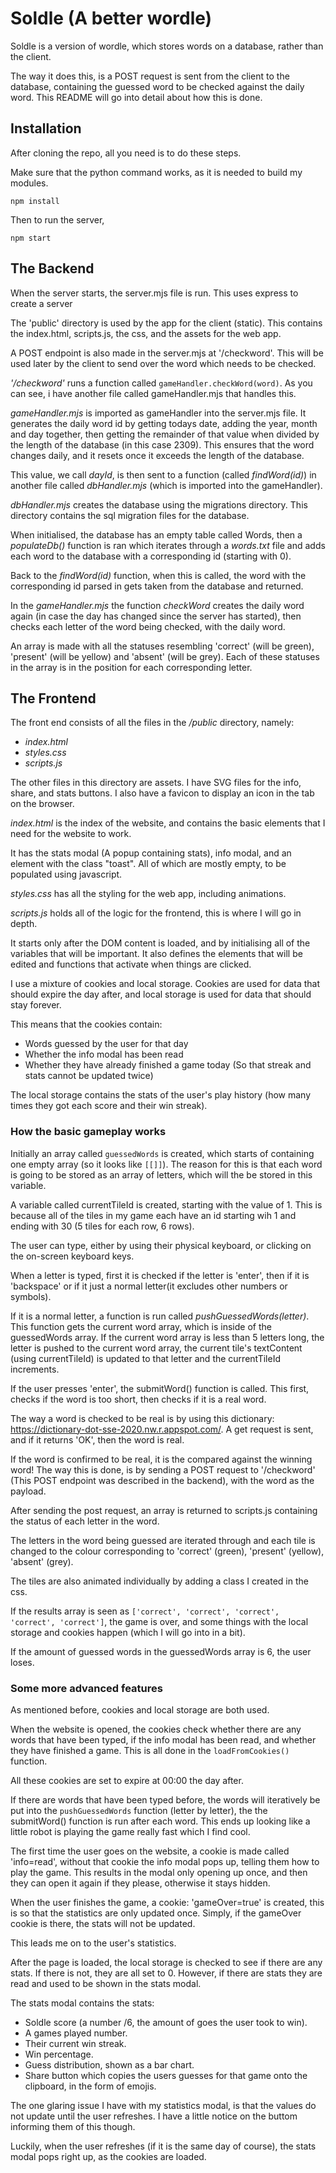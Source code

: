 # Soldle (A better wordle)

Soldle is a version of wordle, which stores words on a database, rather than the client.

The way it does this, is a POST request is sent from the client to the database, containing the guessed word to be checked against the daily word.
This README will go into detail about how this is done.

## Installation

After cloning the repo, all you need is to do these steps.

Make sure that the python command works, as it is needed to build my modules.

```shell
npm install
```

Then to run the server,

```shell
npm start
```

## The Backend

When the server starts, the server.mjs file is run. This uses express to create a server

The 'public' directory is used by the app for the client (static).
This contains the index.html, scripts.js, the css, and the assets for the web app.

A POST endpoint is also made in the server.mjs at '/checkword'. This will be used later by the client to send over the word which needs to be checked.

*'/checkword'* runs a function called ```gameHandler.checkWord(word)```. As you can see, i have another file called gameHandler.mjs that handles this.

*gameHandler.mjs* is imported as gameHandler into the server.mjs file. It generates the daily word id by getting todays date, adding the year, month and day together, then getting the remainder of that value when divided by the length of the database (in this case 2309).
This ensures that the word changes daily, and it resets once it exceeds the length of the database.

This value, we call *dayId*, is then sent to a function (called *findWord(id)*) in another file called *dbHandler.mjs* (which is imported into the gameHandler).

*dbHandler.mjs* creates the database using the migrations directory. This directory contains the sql migration files for the database.

When initialised, the database has an empty table called Words, then a *populateDb()* function is ran which iterates through a *words.txt* file and adds each word to the database with a corresponding id (starting with 0).

Back to the *findWord(id)* function, when this is called, the word with the corresponding id parsed in gets taken from the database and returned.

In the *gameHandler.mjs* the function *checkWord* creates the daily word again (in case the day has changed since the server has started), then checks each letter of the word being checked, with the daily word.

An array is made with all the statuses resembling 'correct' (will be green), 'present' (will be yellow) and 'absent' (will be grey). Each of these statuses in the array is in the position for each corresponding letter.

## The Frontend

The front end consists of all the files in the */public* directory, namely:

* *index.html*
* *styles.css*
* *scripts.js*

The other files in this directory are assets. I have SVG files for the info, share, and stats buttons. I also have a favicon to display an icon in the tab on the browser.

*index.html* is the index of the website, and contains the basic elements that I need for the website to work.

It has the stats modal (A popup containing stats), info modal, and an element with the class "toast". All of which are mostly empty, to be populated using javascript.

*styles.css* has all the styling for the web app, including animations.

*scripts.js* holds all of the logic for the frontend, this is where I will go in depth.

It starts only after the DOM content is loaded, and by initialising all of the variables that will be important. It also defines the elements that will be edited and functions that activate when things are clicked.

I use a mixture of cookies and local storage. Cookies are used for data that should expire the day after, and local storage is used for data that should stay forever.

This means that the cookies contain:

* Words guessed by the user for that day
* Whether the info modal has been read
* Whether they have already finished a game today (So that streak and stats cannot be updated twice)

The local storage contains the stats of the user's play history (how many times they got each score and their win streak).

### How the basic gameplay works

Initially an array called ```guessedWords``` is created, which starts of containing one empty array (so it looks like ```[[]]```). The reason for this is that each word is going to be stored as an array of letters, which will the be stored in this variable.

A variable called currentTileId is created, starting with the value of 1. This is because all of the tiles in my game each have an id starting wih 1 and ending with 30 (5 tiles for each row, 6 rows).

The user can type, either by using their physical keyboard, or clicking on the on-screen keyboard keys.

When a letter is typed, first it is checked if the letter is 'enter', then if it is 'backspace' or if it just a normal letter(it excludes other numbers or symbols).

If it is a normal letter, a function is run called *pushGuessedWords(letter)*. This function gets the current word array, which is inside of the guessedWords array. If the current word array is less than 5 letters long, the letter is pushed to the current word array,
the current tile's textContent (using currentTileId) is updated to that letter and the currentTileId increments.

If the user presses 'enter', the submitWord() function is called. This first, checks if the word is too short, then checks if it is a real word.

The way a word is checked to be real is by using this dictionary: <https://dictionary-dot-sse-2020.nw.r.appspot.com/>. A get request is sent, and if it returns 'OK', then the word is real.

If the word is confirmed to be real, it is the compared against the winning word! The way this is done, is by sending a POST request to '/checkword' (This POST endpoint was described in the backend), with the word as the payload.

After sending the post request, an array is returned to scripts.js containing the status of each letter in the word.

The letters in the word being guessed are iterated through and each tile is changed to the colour corresponding to 'correct' (green), 'present' (yellow), 'absent' (grey).

The tiles are also animated individually by adding a class I created in the css.

If the results array is seen as ```['correct', 'correct', 'correct', 'correct', 'correct']```, the game is over, and some things with the local storage and cookies happen (which I will go into in a bit).

If the amount of guessed words in the guessedWords array is 6, the user loses.

### Some more advanced features

As mentioned before, cookies and local storage are both used.

When the website is opened, the cookies check whether there are any words that have been typed, if the info modal has been read, and whether they have finished a game. This is all done in the ```loadFromCookies()``` function.

All these cookies are set to expire at 00:00 the day after.

If there are words that have been typed before, the words will iteratively be put into the ```pushGuessedWords``` function (letter by letter), the the submitWord() function is run after each word. This ends up looking like a little robot is playing the game really fast which I find cool.

The first time the user goes on the website, a cookie is made called 'info=read', without that cookie the info modal pops up, telling them how to play the game. This results in the modal only opening up once, and then they can open it again if they please, otherwise it stays hidden.

When the user finishes the game, a cookie: 'gameOver=true' is created, this is so that the statistics are only updated once.
Simply, if the gameOver cookie is there, the stats will not be updated.

This leads me on to the user's statistics.

After the page is loaded, the local storage is checked to see if there are any stats. If there is not, they are all set to 0. However, if there are stats they are read and used to be shown in the stats modal.

The stats modal contains the stats:

* Soldle score (a number /6, the amount of goes the user took to win).
* A games played number.
* Their current win streak.
* Win percentage.
* Guess distribution, shown as a bar chart.
* Share button which copies the users guesses for that game onto the clipboard, in the form of emojis.

The one glaring issue I have with my statistics modal, is that the values do not update until the user refreshes. I have a little notice on the buttom informing them of this though.

Luckily, when the user refreshes (if it is the same day of course), the stats modal pops right up, as the cookies are loaded.
